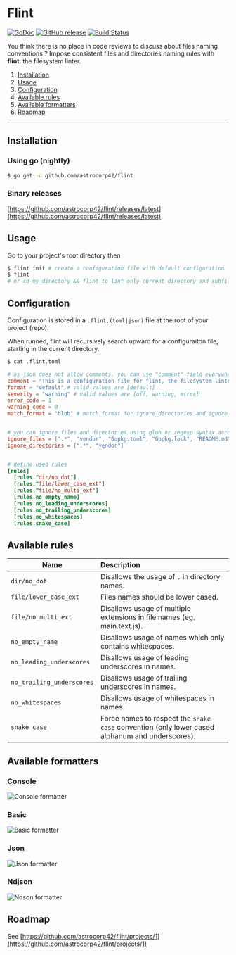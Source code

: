 # Flint

[![GoDoc](https://godoc.org/github.com/astrocorp42/flint?status.svg)](https://godoc.org/github.com/astrocorp42/flint)
[![GitHub release](https://img.shields.io/github/release/astrocorp42/flint.svg)](https://github.com/astrocorp42/flint/releases/latest)
[![Build Status](https://travis-ci.org/astrocorp42/flint.svg?branch=master)](https://travis-ci.org/astrocorp42/flint)

You think there is no place in code reviews to discuss about files naming conventions ? Impose consistent files and directories naming rules with **flint**: the filesystem linter.

1. [Installation](#installation)
2. [Usage](#usage)
3. [Configuration](#configuration)
4. [Available rules](#available-rules)
5. [Available formatters](#available-formatters)
6. [Roadmap](#roadmap)

-------------------

## Installation

### Using go (nightly)
```bash
$ go get -u github.com/astrocorp42/flint
```

### Binary releases
[https://github.com/astrocorp42/flint/releases/latest](https://github.com/astrocorp42/flint/releases/latest)





## Usage

Go to your project's root directory then
```bash
$ flint init # create a configuration file with default configuration
$ flint
# or cd my_directory && flint to lint only current directory and subfiles
```




## Configuration

Configuration is stored in a `.flint.(toml|json)` file at the root of your project (repo).

When runned, flint will recursively search upward for a configuraiton file, starting in the current
directory.

```bash
$ cat .flint.toml
```

```toml
# as json does not allow comments, you can use "comment" field everywhere
comment = "This is a configuration file for flint, the filesystem linter. More information here: https://github.com/astrocorp42/flint"
format = "default" # valid values are [default]
severity = "warning" # valid values are [off, warning, error]
error_code = 1
warning_code = 0
match_format = "blob" # match format for ignore_directories and ignore_files, valid values are [blob, regexp]


# you can ignore files and directories using glob or regexp syntax according to the configuration above
ignore_files = [".*", "vendor", "Gopkg.toml", "Gopkg.lock", "README.md", "LICENSE"]
ignore_directories = [".*", "vendor"]


# define used rules
[rules]
  [rules."dir/no_dot"]
  [rules."file/lower_case_ext"]
  [rules."file/no_multi_ext"]
  [rules.no_empty_name]
  [rules.no_leading_underscores]
  [rules.no_trailing_underscores]
  [rules.no_whitespaces]
  [rules.snake_case]
```



## Available rules

| Name                  | Description                                                              |
| --------------------- | :----------------------------------------------------------------------- |
| `dir/no_dot`          | Disallows the usage of `.` in directory names.                           |
| `file/lower_case_ext` | Files names should be lower cased.                                       |
| `file/no_multi_ext`   | Disallows usage of multiple extensions in file names (eg. main.text.js). |
| `no_empty_name`       | Disallows usage of names which only contains whitespaces.                |
| `no_leading_underscores` | Disallows usage of leading underscores in names.                      |
| `no_trailing_underscores` | Disallows usage of trailing underscores in names.                    |
| `no_whitespaces`      | Disallows usage of whitespaces in names.                                 |
| `snake_case`          | Force names to respect the `snake case` convention (only lower cased alphanum and underscores). |




## Available formatters


### Console
![Console formatter](_docs/formatter_console.png)



### Basic
![Basic formatter](_docs/formatter_basic.png)



### Json
![Json formatter](_docs/formatter_json.png)



### Ndjson
![Ndson formatter](_docs/formatter_ndjson.png)





## Roadmap

See [https://github.com/astrocorp42/flint/projects/1](https://github.com/astrocorp42/flint/projects/1)
